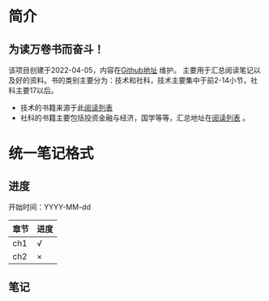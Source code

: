 # 简介

## 为**读万卷书**而奋斗！

该项目创建于2022-04-05，内容在[Github地址](https://github.com/xiaozhiliaoo/reading-note) 维护。
主要用于汇总阅读笔记以及好的资料。书的类别主要分为：技术和社科，技术主要集中于前2-14小节，社科主要17以后。

* 技术的书籍来源于此[阅读列表](https://xiaozhiliaoo.github.io/reading-list/)
* 社科的书籍主要包括投资金融与经济，国学等等，汇总地址在[阅读列表](https://xiaozhiliaoo.github.io/reading-note/reference/booklist.html) 。

# 统一笔记格式

## 进度

开始时间：YYYY-MM-dd

| 章节 | 进度 |
| ---- | ---- |
| ch1  | √    |
| ch2  | ×    |

## 笔记